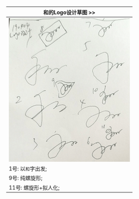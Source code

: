 | 和的Logo设计草图 >> |
| --- |
| ![](assets/24_和的Logo设计草图.png) |
| 1号: 以`和`字出发; |
| 9号: 纯螺旋形; |
| 11号: 螺旋形+拟人化; |
